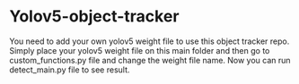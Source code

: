 # Yolov5-object-tracker
You need to add your own yolov5 weight file to use this object tracker repo. 
Simply place your yolov5 weight file on this main folder and then go to custom_functions.py file and change the weight file name. Now you can run detect_main.py file to see result.

